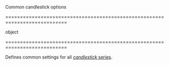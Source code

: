 <!--**
/*-------------------------------------------
    Auto-generated file. Do not modify.
-------------------------------------------

**-->
<!--d-->Common candlestick options<!--/d-->
===========================================================================
<!--type-->object<!--/type-->
===========================================================================

<!--shortDescription-->
Defines common settings for all [*candlestick* series](/Documentation/ApiReference/Data_Visualization_Widgets/dxChart/Series_Types/CandleStickSeries/).
<!--/shortDescription-->

<!--fullDescription-->

<!--/fullDescription-->